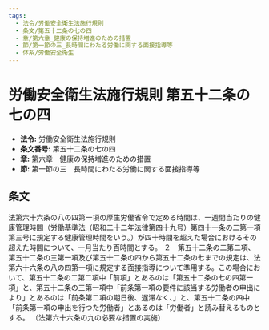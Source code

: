 ```yaml
---
tags:
  - 法令/労働安全衛生法施行規則
  - 条文/第五十二条の七の四
  - 章/第六章_健康の保持増進のための措置
  - 節/第一節の三_長時間にわたる労働に関する面接指導等
  - 体系/労働安全衛生
---
```

# 労働安全衛生法施行規則 第五十二条の七の四

- **法令:** 労働安全衛生法施行規則
- **条文番号:** 第五十二条の七の四
- **章:** 第六章　健康の保持増進のための措置
- **節:** 第一節の三　長時間にわたる労働に関する面接指導等

## 条文
法第六十六条の八の四第一項の厚生労働省令で定める時間は、一週間当たりの健康管理時間（労働基準法（昭和二十二年法律第四十九号）第四十一条の二第一項第三号に規定する健康管理時間をいう。）が四十時間を超えた場合におけるその超えた時間について、一月当たり百時間とする。
２　第五十二条の二第二項、第五十二条の三第一項及び第五十二条の四から第五十二条の七までの規定は、法第六十六条の八の四第一項に規定する面接指導について準用する。この場合において、第五十二条の二第二項中「前項」とあるのは「第五十二条の七の四第一項」と、第五十二条の三第一項中「前条第一項の要件に該当する労働者の申出により」とあるのは「前条第二項の期日後、遅滞なく、」と、第五十二条の四中「前条第一項の申出を行つた労働者」とあるのは「労働者」と読み替えるものとする。
（法第六十六条の九の必要な措置の実施）

